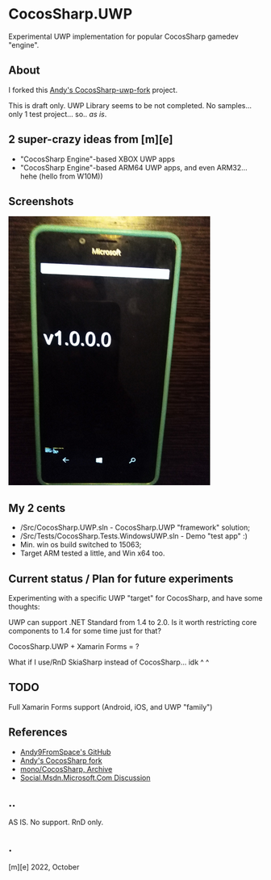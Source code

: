 # CocosSharp.UWP
Experimental UWP implementation for popular CocosSharp gamedev "engine". 

## About
I forked this [Andy's CocosSharp-uwp-fork](https://github.com/Andy9FromSpace/CocosSharp) project.

This is draft only. UWP Library seems to be not completed. No samples... only 1 test project... so.. *as is*.

## 2 super-crazy ideas from [m][e] 
- "CocosSharp Engine"-based XBOX UWP apps
- "CocosSharp Engine"-based ARM64 UWP apps, and even ARM32... hehe (hello from  W10M))

## Screenshots
<img src="Images/shot1.png" Width="400" />

## My 2 cents
- /Src/CocosSharp.UWP.sln  - CocosSharp.UWP "framework" solution;
- /Src/Tests/CocosSharp.Tests.WindowsUWP.sln - Demo "test app" :)
- Min. win os build switched to 15063; 
- Target ARM tested a little, and Win x64 too.


## Current status / Plan for future experiments
Experimenting with a specific UWP "target" for CocosSharp, and have some thoughts: 

UWP can support .NET Standard from 1.4 to 2.0. Is it worth restricting core components to 1.4 for some time just for that? 

CocosSharp.UWP + Xamarin Forms = ? 

What if I use/RnD SkiaSharp instead of CocosSharp... idk ^ ^

## TODO
Full Xamarin Forms support (Android, iOS, and UWP "family")

## References
- [Andy9FromSpace's GitHub](https://github.com/Andy9FromSpace)
- [Andy's CocosSharp fork](https://github.com/Andy9FromSpace/CocosSharp)
- [mono/CocosSharp, Archive](https://github.com/mono/CocosSharp) 
- [Social.Msdn.Microsoft.Com Discussion](https://social.msdn.microsoft.com/Forums/en-US/cfc972eb-8a7c-4caf-aa9e-401187a58cef/cocossharp-for-uwp?forum=xamarinlibraries)

## ..
AS IS. No support. RnD only. 

## .
[m][e] 2022, October